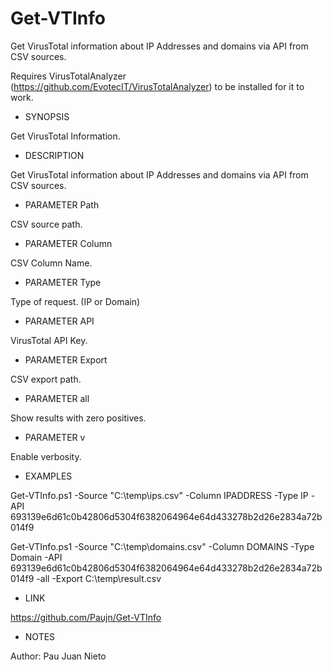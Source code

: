 # Get-VTInfo
Get VirusTotal information about IP Addresses and domains via API from CSV sources.

Requires VirusTotalAnalyzer (https://github.com/EvotecIT/VirusTotalAnalyzer) to be installed for it to work.

- SYNOPSIS

Get VirusTotal Information.

- DESCRIPTION

Get VirusTotal information about IP Addresses and domains via API from CSV sources.

- PARAMETER Path

CSV source path.

- PARAMETER Column

CSV Column Name.

- PARAMETER Type

Type of request. (IP or Domain)

- PARAMETER API

VirusTotal API Key.

- PARAMETER Export

CSV export path.

- PARAMETER all

Show results with zero positives.

- PARAMETER v

Enable verbosity.

- EXAMPLES

Get-VTInfo.ps1 -Source "C:\temp\ips.csv" -Column IPADDRESS -Type IP -API 693139e6d61c0b42806d5304f6382064964e64d433278b2d26e2834a72b014f9

Get-VTInfo.ps1 -Source "C:\temp\domains.csv" -Column DOMAINS -Type Domain -API 693139e6d61c0b42806d5304f6382064964e64d433278b2d26e2834a72b014f9 -all -Export C:\temp\result.csv

- LINK

https://github.com/Paujn/Get-VTInfo

- NOTES

Author: Pau Juan Nieto
